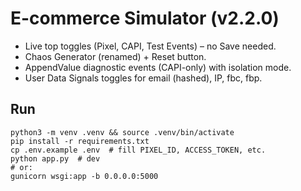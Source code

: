 # E-commerce Simulator (v2.2.0)

- Live top toggles (Pixel, CAPI, Test Events) – no Save needed.
- Chaos Generator (renamed) + Reset button.
- AppendValue diagnostic events (CAPI-only) with isolation mode.
- User Data Signals toggles for email (hashed), IP, fbc, fbp.

## Run
```
python3 -m venv .venv && source .venv/bin/activate
pip install -r requirements.txt
cp .env.example .env  # fill PIXEL_ID, ACCESS_TOKEN, etc.
python app.py  # dev
# or:
gunicorn wsgi:app -b 0.0.0.0:5000
```
